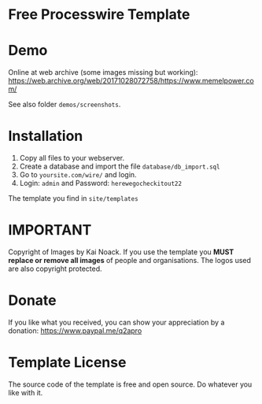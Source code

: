 # Free Processwire Template

# Demo

Online at web archive (some images missing but working): https://web.archive.org/web/20171028072758/https://www.memelpower.com/

See also folder `demos/screenshots`.


# Installation 

1. Copy all files to your webserver.
2. Create a database and import the file `database/db_import.sql`
3. Go to `yoursite.com/wire/` and login. 
4. Login: `admin` and Password: `herewegocheckitout22`

The template you find in `site/templates`


# IMPORTANT

Copyright of Images by Kai Noack. If you use the template you **MUST replace or remove all images** of people and organisations. 
The logos used are also copyright protected. 


# Donate

If you like what you received, you can show your appreciation by a donation: https://www.paypal.me/q2apro


# Template License 

The source code of the template is free and open source. Do whatever you like with it. 
